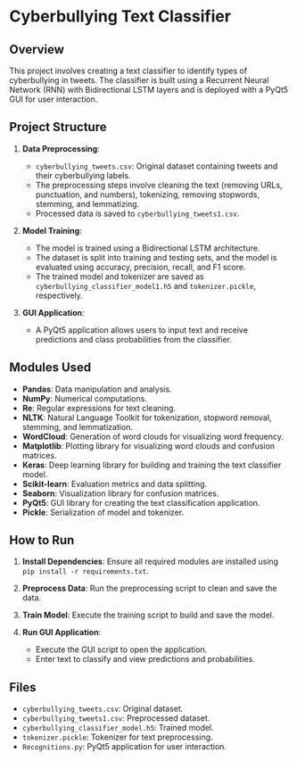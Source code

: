 # Cyberbullying Text Classifier

## Overview

This project involves creating a text classifier to identify types of cyberbullying in tweets. The classifier is built using a Recurrent Neural Network (RNN) with Bidirectional LSTM layers and is deployed with a PyQt5 GUI for user interaction.

## Project Structure

1. **Data Preprocessing**:
   - `cyberbullying_tweets.csv`: Original dataset containing tweets and their cyberbullying labels.
   - The preprocessing steps involve cleaning the text (removing URLs, punctuation, and numbers), tokenizing, removing stopwords, stemming, and lemmatizing.
   - Processed data is saved to `cyberbullying_tweets1.csv`.

2. **Model Training**:
   - The model is trained using a Bidirectional LSTM architecture.
   - The dataset is split into training and testing sets, and the model is evaluated using accuracy, precision, recall, and F1 score.
   - The trained model and tokenizer are saved as `cyberbullying_classifier_model1.h5` and `tokenizer.pickle`, respectively.

3. **GUI Application**:
   - A PyQt5 application allows users to input text and receive predictions and class probabilities from the classifier.

## Modules Used

- **Pandas**: Data manipulation and analysis.
- **NumPy**: Numerical computations.
- **Re**: Regular expressions for text cleaning.
- **NLTK**: Natural Language Toolkit for tokenization, stopword removal, stemming, and lemmatization.
- **WordCloud**: Generation of word clouds for visualizing word frequency.
- **Matplotlib**: Plotting library for visualizing word clouds and confusion matrices.
- **Keras**: Deep learning library for building and training the text classifier model.
- **Scikit-learn**: Evaluation metrics and data splitting.
- **Seaborn**: Visualization library for confusion matrices.
- **PyQt5**: GUI library for creating the text classification application.
- **Pickle**: Serialization of model and tokenizer.

## How to Run

1. **Install Dependencies**: Ensure all required modules are installed using `pip install -r requirements.txt`.

2. **Preprocess Data**: Run the preprocessing script to clean and save the data.

3. **Train Model**: Execute the training script to build and save the model.

4. **Run GUI Application**:
   - Execute the GUI script to open the application.
   - Enter text to classify and view predictions and probabilities.

## Files

- `cyberbullying_tweets.csv`: Original dataset.
- `cyberbullying_tweets1.csv`: Preprocessed dataset.
- `cyberbullying_classifier_model.h5`: Trained model.
- `tokenizer.pickle`: Tokenizer for text preprocessing.
- `Recognitions.py`: PyQt5 application for user interaction.
